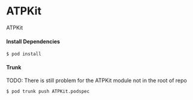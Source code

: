 ATPKit
================

ATPKit

#### Install Dependencies

```
$ pod install
```

#### Trunk

TODO: There is still problem for the ATPKit module not in the root of repo

```
$ pod trunk push ATPKit.podspec
```